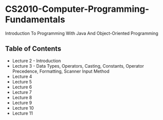 # CS2010-Computer-Programming-Fundamentals
Introduction To Programming With Java And Object-Oriented Programming

Table of Contents
------------------
* Lecture 2 - Introduction
* Lecture 3 - Data Types, Operators, Casting, Constants, Operator Precedence, Formatting, Scanner Input Method
* Lecture 4
* Lecture 5
* Lecture 6
* Lecture 7
* Lecture 8
* Lecture 9
* Lecture 10
* Lecture 11
